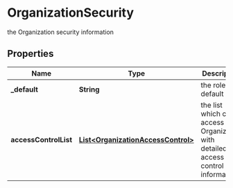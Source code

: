 

# OrganizationSecurity

the Organization security information

## Properties

| Name | Type | Description | Notes |
|------------ | ------------- | ------------- | -------------|
|**_default** | **String** | the role by default |  |
|**accessControlList** | [**List&lt;OrganizationAccessControl&gt;**](OrganizationAccessControl.md) | the list which can access this Organization with detailed access control information |  |



